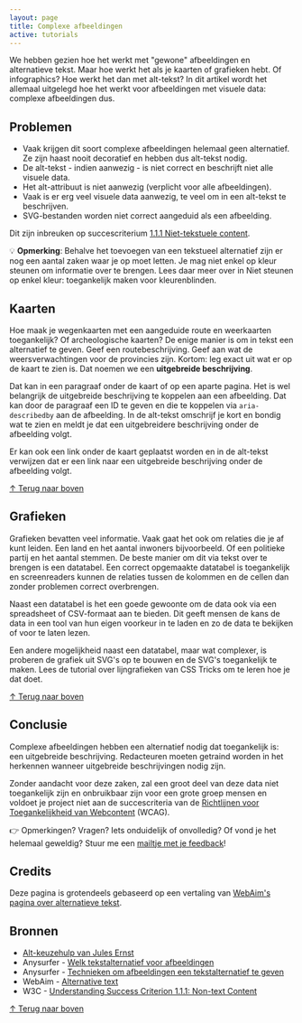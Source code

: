 ```yaml
---
layout: page
title: Complexe afbeeldingen
active: tutorials
---
```


We hebben gezien hoe het werkt met "gewone" afbeeldingen en alternatieve tekst. Maar hoe werkt het als je kaarten of grafieken hebt. Of infographics? Hoe werkt het dan met alt-tekst? In dit artikel wordt het allemaal uitgelegd hoe het werkt voor afbeeldingen met visuele data: complexe afbeeldingen dus.

## Problemen

- Vaak krijgen dit soort complexe afbeeldingen helemaal geen alternatief. Ze zijn haast nooit decoratief en hebben dus alt-tekst nodig.
- De alt-tekst - indien aanwezig - is niet correct en beschrijft niet alle visuele data.
- Het alt-attribuut is niet aanwezig (verplicht voor alle afbeeldingen).
- Vaak is er erg veel visuele data aanwezig, te veel om in een alt-tekst te beschrijven.
- SVG-bestanden worden niet correct aangeduid als een afbeelding.

Dit zijn inbreuken op succescriterium <a href="https://www.w3.org/Translations/WCAG21-nl/#niet-tekstuele-content">1.1.1 Niet-tekstuele content</a>.

<div class="opmerking">
<p>💡 <b>Opmerking</b>: Behalve het toevoegen van een tekstueel alternatief zijn er nog een aantal zaken waar je op moet letten. Je mag niet enkel op kleur steunen om informatie over te brengen. Lees daar meer over in <a>Niet steunen op enkel kleur: toegankelijk maken voor kleurenblinden</a>.</p>
</div>

## Kaarten 

Hoe maak je wegenkaarten met een aangeduide route en weerkaarten toegankelijk? Of archeologische kaarten? De enige manier is om in tekst een alternatief te geven. Geef een routebeschrijving. Geef aan wat de weersverwachtingen voor de provincies zijn. Kortom: leg exact uit wat er op de kaart te zien is. Dat noemen we een <strong>uitgebreide beschrijving</strong>. 

Dat kan in een paragraaf onder de kaart of op een aparte pagina. Het is wel belangrijk de uitgebreide beschrijving te koppelen aan een afbeelding. Dat kan door de paragraaf een ID te geven en die te koppelen via <code>aria-describedby</code> aan de afbeelding. In de alt-tekst omschrijf je kort en bondig wat te zien en meldt je dat een uitgebreidere beschrijving onder de afbeelding volgt.

Er kan ook een link onder de kaart geplaatst worden en in de alt-tekst verwijzen dat er een link naar een uitgebreide beschrijving onder de afbeelding volgt. 
<p class="toplink">
  <a href="#top" title="Terug naar boven">&uarr; Terug naar boven</a>
</p>

## Grafieken

Grafieken bevatten veel informatie. Vaak gaat het ook om relaties die je af kunt leiden. Een land en het aantal inwoners bijvoorbeeld. Of een politieke partij en het aantal stemmen. De beste manier om dit via tekst over te brengen is een datatabel. Een correct opgemaakte datatabel is toegankelijk en screenreaders kunnen de relaties tussen de kolommen en de cellen dan zonder problemen correct overbrengen. 

Naast een datatabel is het een goede gewoonte om de data ook via een spreadsheet of CSV-formaat aan te bieden. Dit geeft mensen de kans de data in een tool van hun eigen voorkeur in te laden en zo de data te bekijken of voor te laten lezen. 

Een andere mogelijkheid naast een datatabel, maar wat complexer, is proberen de grafiek uit SVG's op te bouwen en de SVG's toegankelijk te maken. Lees de tutorial over lijngrafieken van CSS Tricks om te leren hoe je dat doet.


<p class="toplink">
  <a href="#top" title="Terug naar boven">&uarr; Terug naar boven</a>
</p>

## Conclusie

Complexe afbeeldingen hebben een alternatief nodig dat toegankelijk is: een uitgebreide beschrijving. Redacteuren moeten getraind worden in het herkennen wanneer uitgebreide beschrijvingen nodig zijn. 

Zonder aandacht voor deze zaken, zal een groot deel van deze data niet toegankelijk zijn en onbruikbaar zijn voor een grote groep mensen en voldoet je project niet aan de succescriteria van de <a href="https://www.w3.org/Translations/WCAG21-nl/">Richtlijnen voor Toegankelijkheid van Webcontent</a> (WCAG). 

<div class="opmerking">
<p>👉️ Opmerkingen? Vragen? Iets onduidelijk of onvolledig? Of vond je het helemaal geweldig? Stuur me een <a href="mailto:sophie@sophieschoice.net">mailtje met je feedback</a>!</p>
</div>

## Credits

Deze pagina is grotendeels gebaseerd op een vertaling van <a href="https://webaim.org/techniques/alttext/">WebAim's pagina over alternatieve tekst</a>.

## Bronnen

- <a href="https://www.200ok.nl/tips/afbeeldingen/">Alt-keuzehulp van Jules Ernst</a>
- Anysurfer - <a href="https://www.anysurfer.be/nl/documentatie/artikels/detail/tekstalternatieven">Welk tekstalternatief voor afbeeldingen</a>
- Anysurfer - <a href="https://www.anysurfer.be/nl/documentatie/artikels/detail/technieken-tekstalternatief-voor-afbeeldingen">Technieken om afbeeldingen een tekstalternatief te geven</a> 
- WebAim - <a href="https://webaim.org/techniques/alttext/">Alternative text</a>
- W3C - <a href="https://www.w3.org/WAI/WCAG21/Understanding/non-text-content.html">Understanding Success Criterion 1.1.1: Non-text Content</a>

<p class="toplink">
  <a href="#top" title="Terug naar boven">&uarr; Terug naar boven</a>
</p>


